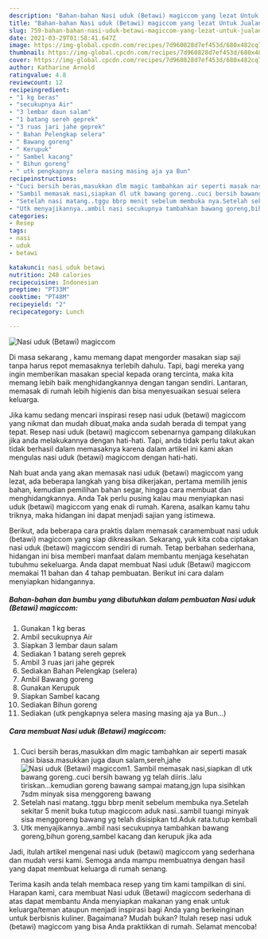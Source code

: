 ```yaml
---
description: "Bahan-bahan Nasi uduk (Betawi) magiccom yang lezat Untuk Jualan"
title: "Bahan-bahan Nasi uduk (Betawi) magiccom yang lezat Untuk Jualan"
slug: 759-bahan-bahan-nasi-uduk-betawi-magiccom-yang-lezat-untuk-jualan
date: 2021-03-29T01:58:41.647Z
image: https://img-global.cpcdn.com/recipes/7d960828d7ef453d/680x482cq70/nasi-uduk-betawi-magiccom-foto-resep-utama.jpg
thumbnail: https://img-global.cpcdn.com/recipes/7d960828d7ef453d/680x482cq70/nasi-uduk-betawi-magiccom-foto-resep-utama.jpg
cover: https://img-global.cpcdn.com/recipes/7d960828d7ef453d/680x482cq70/nasi-uduk-betawi-magiccom-foto-resep-utama.jpg
author: Katharine Arnold
ratingvalue: 4.8
reviewcount: 12
recipeingredient:
- "1 kg beras"
- "secukupnya Air"
- "3 lembar daun salam"
- "1 batang sereh geprek"
- "3 ruas jari jahe geprek"
- " Bahan Pelengkap selera"
- " Bawang goreng"
- " Kerupuk"
- " Sambel kacang"
- " Bihun goreng"
- " utk pengkapnya selera masing masing aja ya Bun"
recipeinstructions:
- "Cuci bersih beras,masukkan dlm magic tambahkan air seperti masak nasi biasa.masukkan juga daun salam,sereh,jahe"
- "Sambil memasak nasi,siapkan dl utk bawang goreng..cuci bersih bawang yg telah diiris..lalu tiriskan...kemudian goreng bawang sampai matang,jgn lupa sisihkan 7sdm minyak sisa menggoreng bawang"
- "Setelah nasi matang..tggu bbrp menit sebelum membuka nya.Setelah sekitar 5 menit buka tutup magiccom aduk nasi..sambil tuangi minyak sisa menggoreng bawang yg telah disisipkan td.Aduk rata.tutup kembali"
- "Utk menyajikannya..ambil nasi secukupnya tambahkan bawang goreng,bihun goreng,sambel kacang dan kerupuk jika ada"
categories:
- Resep
tags:
- nasi
- uduk
- betawi

katakunci: nasi uduk betawi 
nutrition: 248 calories
recipecuisine: Indonesian
preptime: "PT33M"
cooktime: "PT48M"
recipeyield: "2"
recipecategory: Lunch

---
```



![Nasi uduk (Betawi) magiccom](https://img-global.cpcdn.com/recipes/7d960828d7ef453d/680x482cq70/nasi-uduk-betawi-magiccom-foto-resep-utama.jpg)

Di masa  sekarang , kamu memang dapat mengorder masakan siap saji tanpa harus repot memasaknya terlebih dahulu. Tapi, bagi mereka yang ingin memberikan masakan special kepada orang tercinta, maka kita memang lebih baik menghidangkannya dengan tangan sendiri. Lantaran, memasak di rumah lebih higienis dan bisa menyesuaikan sesuai selera keluarga.

Jika kamu sedang mencari inspirasi resep nasi uduk (betawi) magiccom yang nikmat dan mudah dibuat,maka anda sudah berada di tempat yang tepat. Resep nasi uduk (betawi) magiccom  sebenarnya gampang dilakukan jika anda melakukannya dengan hati-hati. Tapi, anda tidak perlu takut akan tidak berhasil dalam memasaknya 
karena dalam artikel ini kami akan mengulas nasi uduk (betawi) magiccom dengan hati-hati.  



Nah buat anda yang akan memasak nasi uduk (betawi) magiccom yang lezat, ada beberapa langkah yang bisa dikerjakan, pertama memilih jenis bahan, kemudian pemilihan bahan segar, hingga cara membuat dan menghidangkannya. Anda Tak perlu pusing kalau mau menyiapkan nasi uduk (betawi) magiccom yang enak di rumah. Karena, asalkan kamu  tahu triknya, maka hidangan ini dapat menjadi sajian yang istimewa.

Berikut, ada beberapa cara praktis  dalam memasak caramembuat nasi uduk (betawi) magiccom yang siap dikreasikan. Sekarang, yuk kita coba ciptakan nasi uduk (betawi) magiccom sendiri di rumah. Tetap berbahan sederhana, hidangan ini bisa memberi manfaat dalam membantu menjaga kesehatan tubuhmu sekeluarga. Anda dapat membuat Nasi uduk (Betawi) magiccom memakai 11 bahan dan 4 tahap pembuatan. Berikut ini cara dalam menyiapkan hidangannya.

<!--inarticleads1-->

##### Bahan-bahan dan bumbu yang dibutuhkan dalam pembuatan Nasi uduk (Betawi) magiccom:

1. Gunakan 1 kg beras
1. Ambil secukupnya Air
1. Siapkan 3 lembar daun salam
1. Sediakan 1 batang sereh geprek
1. Ambil 3 ruas jari jahe geprek
1. Sediakan  Bahan Pelengkap (selera)
1. Ambil  Bawang goreng
1. Gunakan  Kerupuk
1. Siapkan  Sambel kacang
1. Sediakan  Bihun goreng
1. Sediakan  (utk pengkapnya selera masing masing aja ya Bun...)




<!--inarticleads2-->

##### Cara membuat Nasi uduk (Betawi) magiccom:

1. Cuci bersih beras,masukkan dlm magic tambahkan air seperti masak nasi biasa.masukkan juga daun salam,sereh,jahe
<img src="https://img-global.cpcdn.com/steps/684ea0eea8cfb106/160x128cq70/nasi-uduk-betawi-magiccom-langkah-memasak-1-foto.jpg" alt="Nasi uduk (Betawi) magiccom">1. Sambil memasak nasi,siapkan dl utk bawang goreng..cuci bersih bawang yg telah diiris..lalu tiriskan...kemudian goreng bawang sampai matang,jgn lupa sisihkan 7sdm minyak sisa menggoreng bawang
1. Setelah nasi matang..tggu bbrp menit sebelum membuka nya.Setelah sekitar 5 menit buka tutup magiccom aduk nasi..sambil tuangi minyak sisa menggoreng bawang yg telah disisipkan td.Aduk rata.tutup kembali
1. Utk menyajikannya..ambil nasi secukupnya tambahkan bawang goreng,bihun goreng,sambel kacang dan kerupuk jika ada




Jadi, itulah artikel mengenai  nasi uduk (betawi) magiccom  yang sederhana dan mudah versi kami. Semoga anda mampu membuatnya dengan hasil yang dapat membuat keluarga di rumah senang. 

Terima kasih anda telah membaca resep yang tim kami tampilkan di sini. Harapan kami, cara membuat  Nasi uduk (Betawi) magiccom sederhana di atas dapat membantu Anda menyiapkan makanan yang enak untuk keluarga/teman ataupun menjadi inspirasi bagi Anda yang berkeinginan untuk berbisnis kuliner. Bagaimana? Mudah bukan? Itulah resep nasi uduk (betawi) magiccom yang bisa Anda praktikkan di rumah. Selamat mencoba!

